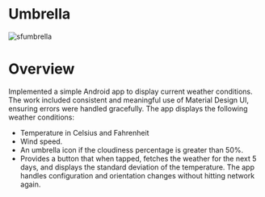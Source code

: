# Umbrella
![sfumbrella](https://cloud.githubusercontent.com/assets/6971421/24835421/f9dd3adc-1cb6-11e7-994d-426e4309b056.jpg)

Overview
======
Implemented a simple Android app to display current weather conditions. 
The work included consistent and meaningful use of Material Design UI, ensuring errors were handled gracefully. 
The app displays the following weather conditions:
- Temperature in Celsius and Fahrenheit
- Wind speed.
- An umbrella icon if the cloudiness percentage is greater than 50%.
- Provides a button that when tapped, fetches the weather for the next 5 days, and displays the standard deviation of the temperature.
The app handles configuration and orientation changes without hitting network again.
